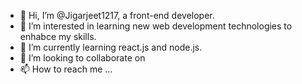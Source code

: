 - 👋 Hi, I’m @Jigarjeet1217, a front-end developer.
- 👀 I’m interested in learning new web development technologies to enhabce my skills.
- 🌱 I’m currently learning react.js and node.js.
- 💞️ I’m looking to collaborate on
- 📫 How to reach me ...

<!---
Jigarjeet1217/Jigarjeet1217 is a ✨ special ✨ repository because its `README.md` (this file) appears on your GitHub profile.
You can click the Preview link to take a look at your changes.
--->
